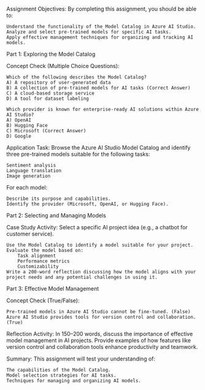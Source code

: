 Assignment Objectives:
By completing this assignment, you should be able to:

    Understand the functionality of the Model Catalog in Azure AI Studio.
    Analyze and select pre-trained models for specific AI tasks.
    Apply effective management techniques for organizing and tracking AI models.

Part 1: Exploring the Model Catalog

Concept Check (Multiple Choice Questions):

    Which of the following describes the Model Catalog?
    A) A repository of user-generated data
    B) A collection of pre-trained models for AI tasks (Correct Answer)
    C) A cloud-based storage service
    D) A tool for dataset labeling

    Which provider is known for enterprise-ready AI solutions within Azure AI Studio?
    A) OpenAI
    B) Hugging Face
    C) Microsoft (Correct Answer)
    D) Google

Application Task:
Browse the Azure AI Studio Model Catalog and identify three pre-trained models suitable for the following tasks:

    Sentiment analysis
    Language translation
    Image generation

For each model:

    Describe its purpose and capabilities.
    Identify the provider (Microsoft, OpenAI, or Hugging Face).

Part 2: Selecting and Managing Models

Case Study Activity:
Select a specific AI project idea (e.g., a chatbot for customer service).

    Use the Model Catalog to identify a model suitable for your project.
    Evaluate the model based on:
        Task alignment
        Performance metrics
        Customizability
    Write a 200-word reflection discussing how the model aligns with your project needs and any potential challenges in using it.

Part 3: Effective Model Management

Concept Check (True/False):

    Pre-trained models in Azure AI Studio cannot be fine-tuned. (False)
    Azure AI Studio provides tools for version control and collaboration. (True)

Reflection Activity:
In 150–200 words, discuss the importance of effective model management in AI projects. Provide examples of how features like version control and collaboration tools enhance productivity and teamwork.

Summary:
This assignment will test your understanding of:

    The capabilities of the Model Catalog.
    Model selection strategies for AI tasks.
    Techniques for managing and organizing AI models.
